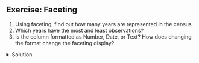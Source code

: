 ## Exercise: Faceting

1. Using faceting, find out how many years are represented in the census.
1. Which years have the most and least observations?
1. Is the column formatted as Number, Date, or Text? How does changing the format change the faceting display?

<details>
  <summary>
    Solution
  </summary>
    <ol>
      <li>For the column <code>yr</code> do <code>Facet</code> > <code>Text facet</code>. A box will appear in the left panel showing that there are 26 unique entries in this column.</li>
      <li>After creating a facet, click <code>Sort by count</code> in the facet box. The year with the most observations is 1997. The least is 1977.</li>
      <li>By default, the column <code>yr</code> is formatted as Text. You can change the format by doing <code>Edit cells</code> > <code>Common transforms</code> > <code>To number</code>. Doing <code>Facet</code> > <code>Numeric facet</code> creates a box in the left panel that shows a histogram of the number of entries per year. Notice that the data is shown as a number, not a date. If you instead transform the column to a date, the program will assume all entries are on January 1st of the year.</li>
  </ol>
</details>
  
